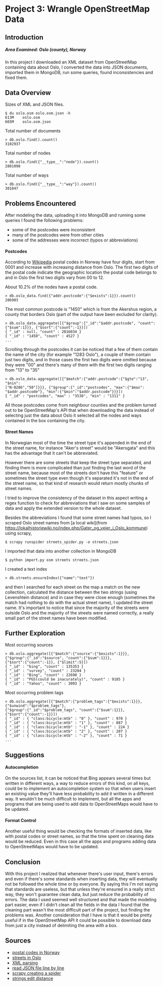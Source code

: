 # Project 3: Wrangle OpenStreetMap Data

## Introduction
##### Area Examined: Oslo (county), Norway
In this project I downloaded an XML dataset from OpenStreetMap containing data about Oslo, I converted the data into JSON documents, imported them in MongoDB, run some queries, found inconsistencies and fixed them.


## Data Overview

Sizes of XML and JSON files. 
```
$ du oslo.osm oslo.osm.json -h
613M	oslo.osm
665M	oslo.osm.json
```

Total number of documents
```
> db.oslo.find().count()
3102937
```

Total number of nodes
```
> db.oslo.find({"__type__":"node"}).count()
2801090
```

Total number of ways
```
> db.oslo.find({"__type__":"way"}).count()
301847
```


## Problems Encountered
After modeling the data, uploading it into MongoDB and running some queries I found the following problems:

- some of the postcodes were inconsistent
- many of the postcodes were from other cities
- some of the addresses were incorrect (typos or abbreviations)


#### Postcodes
According to [Wikipedia](https://en.wikipedia.org/wiki/Postal_codes_in_Norway) postal codes in Norway have four digits, start from 0001 and increase with increasing distance from Oslo. The first two digits of the postal code indicate the geographic location the postal code belongs to and in Oslo the first two digits vary from 00 to 12.

About 10.2% of the nodes have a postal code. 
```
> db.oslo_data.find({"addr.postcode":{"$exists":1}}).count()
286903
```
The most common postcode is "1450" which is from the Akershus region, a county that borders Oslo (part of the output have been excluded for clarity).
```
> db.oslo_data.aggregate([{"$group":{"_id":"$addr.postcode", "count":
{"$sum":1}}}, {"$sort":{"count":-1}}])
{ "_id" : null, "count" : 2816034 }
{ "_id" : "1450", "count" : 4527 }
...
```
Scrolling through the postcodes it can be noticed that a few of them contain the name of the city (for example "1283 Oslo"), a couple of them contain just two digits, and in those cases the first two digits were omitted because they were "00"  and there's many of them with the first two digits ranging from "13" to "35" 
```
> db.oslo_data.aggregate([{"$match":{"addr.postcode":{"$gte":"13", "$nin":
["N-0286","50"]}}}, {"$group":{"_id":"postcodes", "max":{"$max":
"$addr.postcode"}, "min":{"$min":"$addr.postcode"}}}])
{ "_id" : "postcodes", "max" : "3538", "min" : "1311" }
```
All those postcodes come from neighbour counties and the problem turned out to be OpenStreetMap's API that when downloading the data instead of selecting just the data about Oslo it selected all the nodes and ways contained in the box containing the city.


#### Street Names
In Norwegian most of the time the street type it's appended in the end of the street name, for instance "Aker's street" would be "Akersgata" and this has the advantage that it can't be abbreviated. 

However there are some streets that keep the street type separated, and finding them is more complicated than just finding the last word of the street name, because most of the streets don't have this "feature" or sometimes the street type even though it's separated it's not in the end of the street name, so that kind of research would return mostly chunks of street names.

I tried to improve the consistency of the dataset in this aspect writing a regex function to check for abbreviations that I saw on some samples of data and apply the extended version to the whole dataset.

Besides the abbreviations I found that some street names had typos, so I scraped Oslo street names from [a local wiki](from https://lokalhistoriewiki.no/index.php/Gater_og_veier_i_Oslo_kommune) using scrapy,

```
$ scrapy runspider streets_spider.py -o streets.json
```
I imported that data into another collection in MongoDB
```
$ python import.py osm streets streets.json
```
I created a text index
```
> db.streets.ensureIndex({"name":"text"})
```
and then I searched for each street on the map a match on the new collection, calculated the distance between the two strings (using Levenshtein distance) and in case they were close enough (sometimes the match had nothing to do with the actual street name), I updated the street name. It's important to notice that since the majority of the streets were outside Oslo and the majority of the streets were named correctly, a really small part of the street names have been modified.

## Further Exploration

Most occurring sources
```
> db.oslo.aggregate([{"$match":{"source":{"$exists":1}}}, 
{"$group":{"_id":"$source", "count":{"$sum":1}}}, 
{"$sort":{"count":-1}}, {"$limit":5}])
{ "_id" : "bing", "count" : 135353 }
{ "_id" : "survey", "count" : 23204 }
{ "_id" : "Bing", "count" : 22698 }
{ "_id" : "PGS(could be inacurately)", "count" : 9185 }
{ "_id" : "Yahoo", "count" : 3093 }
```

Most occurring problem tags
```
> db.oslo.aggregate([{"$match":{"problem_tags":{"$exists":1}}}, 
{"$unwind":"$problem_tags"}, 
{"$group":{"_id":"$problem_tags", "count":{"$sum":1}}}, 
{"$sort":{"count":-1}}])
{ "_id" : { "class:bicycle:mtb" : "0" }, "count" : 970 }
{ "_id" : { "class:bicycle:mtb" : "1" }, "count" : 887 }
{ "_id" : { "class:bicycle:mtb" : "-1" }, "count" : 224 }
{ "_id" : { "class:bicycle:mtb" : "2" }, "count" : 207 }
{ "_id" : { "class:bicycle:mtb" : "-2" }, "count" : 71 }
...
```

## Suggestions

#### Autocompletion

On the sources list, it can be noticed that Bing appears several times but written in different ways, a way to reduce errors of this kind, on all keys, could be to implement an autocompletion system so that when users insert an existing value they'll have less probability to add it written in a different way. It wouldn't be much difficult to implement, but all the apps and programs that are being used to add data to OpenStreetMaps would have to be updated.


#### Format Control

Another useful thing would be checking the formats of inserted data, like with postal codes or street names, so that the time spent on cleaning data would be reduced. Even in this case all the apps and programs adding data to OpenStreetMaps would have to be updated.


## Conclusion

With this project I realized that whenever there's user input, there's errors and even if there's some standards when inserting data, they will eventually not be followed the whole time or by everyone. By saying this I'm not saying that standards are useless, but that unless they're ensured in a really strict way, they won't guarantee clean data, but just reduce the probability of errors. 
The data I used seemed well structured and that made the modeling part easier, even if I didn't clean all the fields in the data I found that the cleaning part wasn't the most difficult part of the project, but finding the problems was.
Another consideration that I have is that it would be pretty useful if in the OpenStreetMap API it could be possible to download data from just a city instead of delimiting the area with a box.


## Sources
- [postal codes in Norway](https://en.wikipedia.org/wiki/Postal_codes_in_Norway)
- [streets in Oslo](https://lokalhistoriewiki.no/index.php/Gater_og_veier_i_Oslo_kommune)
- [XML parsing](http://www.ibm.com/developerworks/xml/library/x-hiperfparse/)
- [read JSON file line by line](http://stackoverflow.com/questions/12451431/loading-and-parsing-a-json-file-in-python)
- [scrapy creating a spider](http://doc.scrapy.org/en/latest/intro/tutorial.html#our-first-spider)
- [strings edit distance](https://en.wikipedia.org/wiki/Levenshtein_distance)